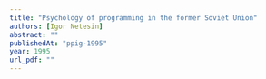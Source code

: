 ```yaml
---
title: "Psychology of programming in the former Soviet Union"
authors: [Igor Netesin]
abstract: ""
publishedAt: "ppig-1995"
year: 1995
url_pdf: ""
---
```

